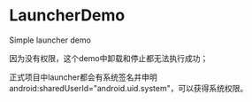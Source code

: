 # LauncherDemo
Simple launcher demo

因为没有权限，这个demo中卸载和停止都无法执行成功；


正式项目中launcher都会有系统签名并申明android:sharedUserId="android.uid.system"，可以获得系统权限。
